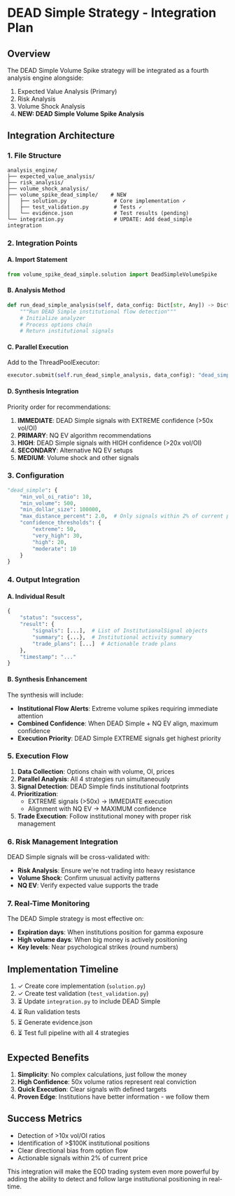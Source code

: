 # DEAD Simple Strategy - Integration Plan

## Overview
The DEAD Simple Volume Spike strategy will be integrated as a fourth analysis engine alongside:
1. Expected Value Analysis (Primary)
2. Risk Analysis
3. Volume Shock Analysis
4. **NEW: DEAD Simple Volume Spike Analysis**

## Integration Architecture

### 1. **File Structure**
```
analysis_engine/
├── expected_value_analysis/
├── risk_analysis/
├── volume_shock_analysis/
├── volume_spike_dead_simple/    # NEW
│   ├── solution.py               # Core implementation ✓
│   ├── test_validation.py        # Tests ✓
│   └── evidence.json             # Test results (pending)
└── integration.py                # UPDATE: Add dead_simple integration
```

### 2. **Integration Points**

#### A. **Import Statement**
```python
from volume_spike_dead_simple.solution import DeadSimpleVolumeSpike
```

#### B. **Analysis Method**
```python
def run_dead_simple_analysis(self, data_config: Dict[str, Any]) -> Dict[str, Any]:
    """Run DEAD Simple institutional flow detection"""
    # Initialize analyzer
    # Process options chain
    # Return institutional signals
```

#### C. **Parallel Execution**
Add to the ThreadPoolExecutor:
```python
executor.submit(self.run_dead_simple_analysis, data_config): "dead_simple"
```

#### D. **Synthesis Integration**
Priority order for recommendations:
1. **IMMEDIATE**: DEAD Simple signals with EXTREME confidence (>50x vol/OI)
2. **PRIMARY**: NQ EV algorithm recommendations
3. **HIGH**: DEAD Simple signals with HIGH confidence (>20x vol/OI)
4. **SECONDARY**: Alternative NQ EV setups
5. **MEDIUM**: Volume shock and other signals

### 3. **Configuration**
```python
"dead_simple": {
    "min_vol_oi_ratio": 10,
    "min_volume": 500,
    "min_dollar_size": 100000,
    "max_distance_percent": 2.0,  # Only signals within 2% of current price
    "confidence_thresholds": {
        "extreme": 50,
        "very_high": 30,
        "high": 20,
        "moderate": 10
    }
}
```

### 4. **Output Integration**

#### A. **Individual Result**
```python
{
    "status": "success",
    "result": {
        "signals": [...],  # List of InstitutionalSignal objects
        "summary": {...},  # Institutional activity summary
        "trade_plans": [...]  # Actionable trade plans
    },
    "timestamp": "..."
}
```

#### B. **Synthesis Enhancement**
The synthesis will include:
- **Institutional Flow Alerts**: Extreme volume spikes requiring immediate attention
- **Combined Confidence**: When DEAD Simple + NQ EV align, maximum confidence
- **Execution Priority**: DEAD Simple EXTREME signals get highest priority

### 5. **Execution Flow**

1. **Data Collection**: Options chain with volume, OI, prices
2. **Parallel Analysis**: All 4 strategies run simultaneously
3. **Signal Detection**: DEAD Simple finds institutional footprints
4. **Prioritization**:
   - EXTREME signals (>50x) → IMMEDIATE execution
   - Alignment with NQ EV → MAXIMUM confidence
5. **Trade Execution**: Follow institutional money with proper risk management

### 6. **Risk Management Integration**

DEAD Simple signals will be cross-validated with:
- **Risk Analysis**: Ensure we're not trading into heavy resistance
- **Volume Shock**: Confirm unusual activity patterns
- **NQ EV**: Verify expected value supports the trade

### 7. **Real-Time Monitoring**

The DEAD Simple strategy is most effective on:
- **Expiration days**: When institutions position for gamma exposure
- **High volume days**: When big money is actively positioning
- **Key levels**: Near psychological strikes (round numbers)

## Implementation Timeline

1. ✓ Create core implementation (`solution.py`)
2. ✓ Create test validation (`test_validation.py`)
3. ⏳ Update `integration.py` to include DEAD Simple
4. ⏳ Run validation tests
5. ⏳ Generate evidence.json
6. ⏳ Test full pipeline with all 4 strategies

## Expected Benefits

1. **Simplicity**: No complex calculations, just follow the money
2. **High Confidence**: 50x volume ratios represent real conviction
3. **Quick Execution**: Clear signals with defined targets
4. **Proven Edge**: Institutions have better information - we follow them

## Success Metrics

- Detection of >10x vol/OI ratios
- Identification of >$100K institutional positions
- Clear directional bias from option flow
- Actionable signals within 2% of current price

This integration will make the EOD trading system even more powerful by adding the ability to detect and follow large institutional positioning in real-time.

